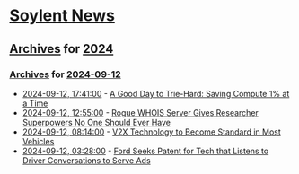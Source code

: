 # [Soylent News](../../../README.md)

## [Archives](../../index.md) for [2024](../index.md)

### [Archives](../../index.md) for [2024-09-12](index.md)

* [2024-09-12, 17:41:00](https://soylentnews.org/article.pl?sid=24/09/11/1722210&from=rss) - [A Good Day to Trie-Hard: Saving Compute 1% at a Time](https://soylentnews.org/article.pl?sid=24/09/11/1722210&from=rss)
* [2024-09-12, 12:55:00](https://soylentnews.org/article.pl?sid=24/09/11/1718205&from=rss) - [Rogue WHOIS Server Gives Researcher Superpowers No One Should Ever Have](https://soylentnews.org/article.pl?sid=24/09/11/1718205&from=rss)
* [2024-09-12, 08:14:00](https://soylentnews.org/article.pl?sid=24/09/11/0253208&from=rss) - [V2X Technology to Become Standard in Most Vehicles](https://soylentnews.org/article.pl?sid=24/09/11/0253208&from=rss)
* [2024-09-12, 03:28:00](https://soylentnews.org/article.pl?sid=24/09/11/0239207&from=rss) - [Ford Seeks Patent for Tech that Listens to Driver Conversations to Serve Ads](https://soylentnews.org/article.pl?sid=24/09/11/0239207&from=rss)
